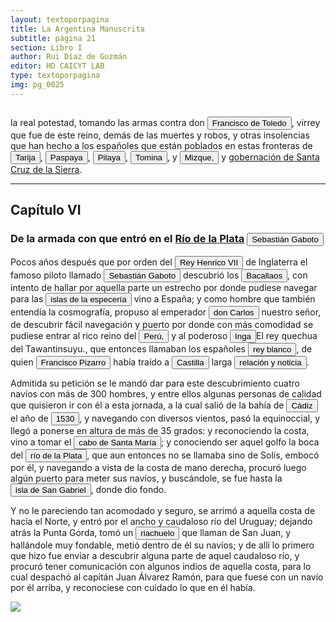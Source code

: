```yaml
---
layout: textoporpagina
title: La Argentina Manuscrita
subtitle: página 21
section: Libro I
author: Rui Díaz de Guzmán
editor: HD CAICYT LAB
type: textoporpagina
img: pg_0025
---
```


<div class="row">
    <div class="column">
<p>la real potestad, tomando las armas contra don <button class="balloon" data-balloon-pos="up" data-balloon-length="large" data-balloon="Francisco Álvarez de Toledo (1515-1582), quinto Virrey del Perú entre 1569 y 1581.">Francisco de Toledo</button>, virrey que fue de este reino, demás de las muertes y robos, y otras insolencias que han hecho a los españoles que están poblados en estas fronteras de <a href="https://recogito.pelagios.org/document/wzqxhk0h3vpikm/part/1/edit#a4f8d1d8-cd8e-469b-afd4-51586dc22d38" target="_blank"><button class="balloon" data-balloon-pos="up" data-balloon-length="large" data-balloon="Conservar el nombre en la actualidad y constituye uno de los límites entre Argentina y Bolivia.">Tarija</button></a>, <a href="https://recogito.pelagios.org/document/wzqxhk0h3vpikm/part/1/edit#814d24f6-92ff-4540-86d2-224630afa5e5" target="_blank"><button class="balloon" data-balloon-pos="up" data-balloon-length="large" data-balloon="Corregimiento de Charcas, desprendido del de Tarija. Aparece más abajo como Paspaia. En el actual pueblo boliviano de Carmargo (Departamento de Chuquisaca).">Paspaya</button></a>, <a href="https://recogito.pelagios.org/document/wzqxhk0h3vpikm/part/1/edit#c877aa92-2065-482b-8822-94eca29e08d6" target="_blank"><button class="balloon" data-balloon-pos="up" data-balloon-length="large" data-balloon="Junto con Paspaya, corregimiento de la región de Charcas.">Pilaya</button></a>, <a href="https://recogito.pelagios.org/document/wzqxhk0h3vpikm/part/1/edit#39f829c0-4fe4-48c5-850b-0488b097ffc5" target="_blank"><button class="balloon" data-balloon-pos="up" data-balloon-length="large" data-balloon="Villa de Santiago de Tomina, otro corregimiento de Charcas.">Tomina</button></a>, y <a href="https://recogito.pelagios.org/document/wzqxhk0h3vpikm/part/1/edit#7d362f4b-9c30-412d-8044-1689452e177d" target="_blank"><button class="balloon" data-balloon-pos="up" data-balloon-length="large" data-balloon="Corregimientos de la Provincia de Charcas del Virreinato del Perú.">Mizque,</button></a> y <a href="https://recogito.pelagios.org/document/wzqxhk0h3vpikm/part/1/edit#958f0d73-428a-4035-9cb7-6da8ae05c0e9" target="_blank">gobernación de Santa Cruz de la Sierra</a>.  </p>  

<hr>

<h2>Capítulo VI</h2>
<h3>De la armada con que entró en el <a href="https://recogito.pelagios.org/document/wzqxhk0h3vpikm/part/1/edit#11e4ecae-c375-4578-b1fc-91356ca3cc85" target="_blank">Río de la Plata</a> <button class="balloon" data-balloon-pos="up" data-balloon-length="large" data-balloon="Sebastián Caboto (1477-1557) fue, como su padre Juan, un piloto y explorador que sirvió a las coronas de España e Inglaterra. Entró al servicio de esta última en 1518 como piloto mayor y bajo sus auspicios realizó el viaje que lo llevaría a explorar el Río de Solís. Si bien el propósito inicial de su expedición de 1526 era repetir la circunnavegación de Magallanes (tal y como consta en la capitulación que firmó con Carlos I), Caboto decidió alterar el rumbo de su armada atraído por las noticias recolectadas en la costa brasileña, que indicaban la existencia de una sierra argentífera remontando el río austral. Caboto y sus tripulantes exploraron la región hasta entrado 1529, cuando los ataques de los indios, los dudosos resultados de sus exploraciones y la falta de bastimentos lo obligarona  a abandonar el Río de Solís. Bibliografía: Medina, José Toribio, El Veneciano Sebastián Gaboto al servicio de España. Dos Tomos, Santiago de Chile, Imprenta y Encuadernación Universitaria, 1908.">Sebastián Gaboto</button>	</h3>

<p>Pocos años después que por orden del <button class="balloon" data-balloon-pos="up" data-balloon-length="large" data-balloon="Enrique VII de Inglaterra (1457-1509), el fundado de la dinastía Tudor quien había encomendado varios viajes de exploración no a Sebastián, sino a su padre Juan Caboto (c. 1450-1499).">Rey Henrico VII</button> de Inglaterra el famoso piloto llamado <button class="balloon" data-balloon-pos="up" data-balloon-length="large" data-balloon="Sebastián Caboto (1477-1557) fue, como su padre Juan, un piloto y explorador que sirvió a las coronas de España e Inglaterra. Entró al servicio de esta última en 1518 como piloto mayor y bajo sus auspicios realizó el viaje que lo llevaría a explorar el Río de Solís. Si bien el propósito inicial de su expedición de 1526 era repetir la circunnavegación de Magallanes (tal y como consta en la capitulación que firmó con Carlos I), Caboto decidió alterar el rumbo de su armada atraído por las noticias recolectadas en la costa brasileña, que indicaban la existencia de una sierra argentífera remontando el río austral. Caboto y sus tripulantes exploraron la región hasta entrado 1529, cuando los ataques de los indios, los dudosos resultados de sus exploraciones y la falta de bastimentos lo obligarona  a abandonar el Río de Solís. Bibliografía: Medina, José Toribio, El Veneciano Sebastián Gaboto al servicio de España. Dos Tomos, Santiago de Chile, Imprenta y Encuadernación Universitaria, 1908.">Sebastián Gaboto</button> descubrió los <button class="balloon" data-balloon-pos="up" data-balloon-length="large" data-balloon="Se refiere la región de la isla de Terranova y la península de Labrador que habría sido explorada por Juan Caboto en 1497.">Bacallaos</button>, con intento de hallar por aquella parte un estrecho por donde pudiese navegar para las <button class="balloon" data-balloon-pos="up" data-balloon-length="large" data-balloon="Islas de las especias, Maluco o Especiería. Con este nombre genérico, se señalaba a las islas del sudoeste asiático de dónde provenían las especias de climas tropicales. En particular, Ceilan (Sri Lanka), Java, Sumatra y Borneo (Indonesia).">islas de la especería</button> vino a España; y como hombre que también entendía la cosmografía, propuso al emperador <button class="balloon" data-balloon-pos="up" data-balloon-length="large" data-balloon="Carlos I de España, V de Alemania (1500-1558) fue rey de España entre 1516 y 1558 y Emperador de Alemancia entre 1520-1558. Heredó y consolidó un amplio conjunto territorial dinástico que incluía territorios en España, Italia, los Países Bajos y Alemania.">don Carlos</button> nuestro señor, de descubrir fácil navegación y puerto por donde con más comodidad se pudiese entrar al rico reino del <a href="https://recogito.pelagios.org/document/wzqxhk0h3vpikm/part/1/edit#92f1718c-9722-4c13-ba50-36ca9eb560b7" target="_blank"><button class="balloon" data-balloon-pos="up" data-balloon-length="large" data-balloon="Entendido como virreinato del Perú.">Perú,</button></a> y al poderoso <button class="balloon" data-balloon-pos="up" data-balloon-length="large" data-balloon="El rey quechua del Tawantinsuyo.">Inga</button><note target="recogito-3d953de9-de40-4575-a4d6-09579204ecf5" resp="romideleon">El rey quechua del Tawantinsuyu.</note>, que entonces llamaban los españoles <button class="balloon" data-balloon-pos="up" data-balloon-length="large" data-balloon="Esta identidad es muy discutible considerando las menciones al &quot;Rey Blanco&quot; que aparecen en documentos muy dispersos de la primera mitad del siglo XVI. Las primeras menciones, que se registran en la costa del Brasil durante las expediciones de Sebastián Caboto y Diego García de Moguer en la segunda mitad de la década de 1520 refieren a un rico rey que gobierna una montaña de oro. Menciones posteriores siguen estas líneas sin ligarlas al Incario. Sin embargo, para el momento en que Ruy Díaz escribe su crónica, parece haberse establecido la identidad entre el Rey Blanco y el Inca, como así también aquella de la Sierra de la Plata y Potosí.">rey blanco</button>, de quien <button class="balloon" data-balloon-pos="up" data-balloon-length="large" data-balloon="Francisco Pizarro (1478-1541), conquistador del Perú.">Francisco Pizarro</button> había traído a <a href="https://recogito.pelagios.org/document/wzqxhk0h3vpikm/part/1/edit#4ba6b759-fc4d-4ce1-b496-96a39c98b8b9" target="_blank"><button class="balloon" data-balloon-pos="up" data-balloon-length="large" data-balloon="Reino de Castilla.">Castilla</button></a> larga <button class="balloon" data-balloon-pos="up" data-balloon-length="large" data-balloon="Ruy Díaz comente aquí un anacronismo. Caboto firma las capitulaciones del viaje que lo llevarían al Río de la Plata en 1525, y la conquista del Perú no se producíría sino hasta 1532. Hay que mencionar además que el propósito original del viaje de Caboto era alcanzar la Especiería y repetir la circunnavegación de Magallanes y no, como finalmente hizo, explorar el Río de Solís.">relación y noticia</button>.</p>

<p>Admitida su petición se le mandó dar para este descubrimiento cuatro navíos con más de 300 hombres, y entre ellos algunas personas de calidad que quisieron ir con él a esta jornada, a la cual salió de la bahía de <a href="https://recogito.pelagios.org/document/wzqxhk0h3vpikm/part/1/edit#d94aac35-a275-4dde-8150-b7aca72d10f0" target="_blank"><button class="balloon" data-balloon-pos="up" data-balloon-length="large" data-balloon="Le expedición de Caboto partió en verdad de Sanlúcar de Barrameda.">Cádiz</button></a> el año de <button class="balloon" data-balloon-pos="up" data-balloon-length="large" data-balloon="Caboto partió en abril de 1526 y regresó en julio de 1530.">1530</button>, y navegando con diversos vientos, pasó la equinoccial, y llegó a ponerse en altura de más de 35 grados: y reconociendo la costa, vino a tomar el <a href="https://recogito.pelagios.org/document/wzqxhk0h3vpikm/part/1/edit#244c754d-48a0-4e83-89e4-78b1d9d69cb2" target="_blank"><button class="balloon" data-balloon-pos="up" data-balloon-length="large" data-balloon="Este está sobre la costa Uruguaya, probablemente en lo el balneario de La Paloma en el Departamento de Rocha.">cabo de Santa María</button></a>; y conociendo ser aquel golfo la boca del <a href="https://recogito.pelagios.org/document/wzqxhk0h3vpikm/part/1/edit#42b17989-76c4-43b0-8250-c7b8d0bb5cc4" target="_blank"><button class="balloon" data-balloon-pos="up" data-balloon-length="large" data-balloon="Río de la Plata.">río de la Plata</button></a>, que aun entonces no se llamaba sino de Solís, embocó por él, y navegando a vista de la costa de mano derecha, procuró luego algún puerto para meter sus navíos, y buscándole, se fue hasta la <a href="https://recogito.pelagios.org/document/wzqxhk0h3vpikm/part/1/edit#691a21f5-b357-48c7-b540-5973a35595b8" target="_blank"><button class="balloon" data-balloon-pos="up" data-balloon-length="large" data-balloon="Isla del mismo nombre en la costa uruguaya frente a Colonia.">isla de San Gabriel</button></a>, donde dio fondo.</p>

<p>Y no le pareciendo tan acomodado y seguro, se arrimó a aquella costa de hacia el Norte, y entró por el ancho y caudaloso río del Uruguay; dejando atrás la Punta Gorda, tomó un <button class="balloon" data-balloon-pos="up" data-balloon-length="large" data-balloon="Se refiere, en efecto al río Matanza-Riachuelo, que marca el actual límite sur de la ciudad de Buenos Aires">riachuelo</button> que llaman de San Juan, y hallándole muy fondable, metió dentro de él su navíos; y de allí lo primero que hizo fue enviar a descubrir alguna parte de aquel caudaloso río, y procuró tener comunicación con algunos indios de aquella costa, para lo cual despachó al capitán Juan Álvarez Ramón, para que fuese con un navío por él arriba, y reconociese con cuidado lo que en él había.</p>
</div>

<div class="column">
<a href="{{site.baseurl}}/assets/img/argentina_manuscrita/{{page.img}}.jpg"><img src="{{site.baseurl}}/assets/img/argentina_manuscrita/{{page.img}}.jpg"></a>
</div>
</div>